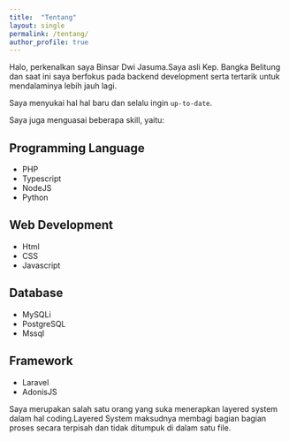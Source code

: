 ```yaml
---
title:  "Tentang"
layout: single
permalink: /tentang/
author_profile: true
---
```


Halo, perkenalkan saya Binsar Dwi Jasuma.Saya asli Kep. Bangka Belitung dan saat ini saya berfokus pada backend development serta tertarik untuk mendalaminya lebih jauh lagi.

Saya menyukai hal hal baru dan selalu ingin `up-to-date`.

Saya juga menguasai beberapa skill, yaitu:

## Programming Language
- PHP
- Typescript
- NodeJS
- Python

## Web Development
- Html
- CSS
- Javascript

## Database
- MySQLi
- PostgreSQL
- Mssql

## Framework
- Laravel
- AdonisJS

Saya merupakan salah satu orang yang suka menerapkan layered system dalam hal coding.Layered System maksudnya membagi bagian bagian proses secara terpisah dan tidak ditumpuk di dalam satu file.